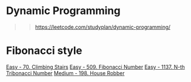 # Dynamic Programming
>> https://leetcode.com/studyplan/dynamic-programming/


# Fibonacci style
[Easy - 70. Climbing Stairs](https://leetcode.com/problems/climbing-stairs/description/?envType=study-plan-v2&envId=dynamic-programming)
[Easy - 509. Fibonacci Number](https://leetcode.com/problems/fibonacci-number/description/?envType=study-plan-v2&envId=dynamic-programming)
[Easy - 1137. N-th Tribonacci Number](https://leetcode.com/problems/n-th-tribonacci-number/description/?envType=study-plan-v2&envId=dynamic-programming)
[Medium - 198. House Robber](https://leetcode.com/problems/house-robber/description/?envType=study-plan-v2&envId=dynamic-programming)